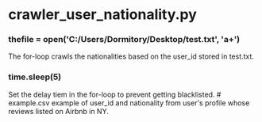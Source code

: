 # crawler_user_nationality.py
<H3>thefile = open('C:/Users/Dormitory/Desktop/test.txt', 'a+')</H3>  
The for-loop crawls the nationalities based on the user_id stored in test.txt.  
<H3>time.sleep(5)</H3>  
Set the delay tiem in the for-loop to prevent getting blacklisted.  
# example.csv
example of user_id and nationality from user's profile whose reviews listed on Airbnb in NY.
